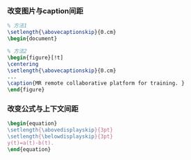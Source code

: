 ### 改变图片与caption间距
``` latex
% 方法1
\setlength{\abovecaptionskip}{0.cm}
\begin{document}
```
```latex
% 方法2
\begin{figure}[!t]
\centering
\setlength{\abovecaptionskip}{0.cm}
...
\caption{MR remote collaborative platform for training. }
\end{figure}
```
### 改变公式与上下文间距
```LATEX
\begin{equation}
\setlength{\abovedisplayskip}{3pt}
\setlength{\belowdisplayskip}{3pt}
y(t)=a(t)-b(t).
\end{equation}
```
